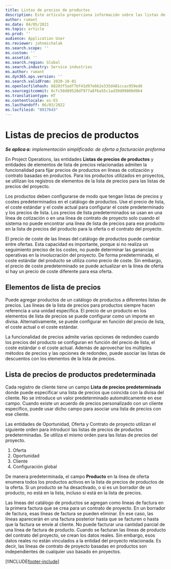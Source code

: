 ```yaml
---
title: Listas de precios de productos
description: Este artículo proporciona información sobre las listas de precios en precios de catálogo que se usan para cotizaciones y contratos de proyectos.
author: rumant
ms.date: 04/05/2021
ms.topic: article
ms.prod: ''
audience: Application User
ms.reviewer: johnmichalak
ms.search.scope: ''
ms.custom: ''
ms.assetid: ''
ms.search.region: Global
ms.search.industry: Service industries
ms.author: rumant
ms.dyn365.ops.version: ''
ms.search.validFrom: 2020-10-01
ms.openlocfilehash: 68203f5adf7bf41d97e662e335d481ccac959ed6
ms.sourcegitcommit: 6cfc50d89528df977a8f6a55c1ad39d99800d9b4
ms.translationtype: HT
ms.contentlocale: es-ES
ms.lasthandoff: 06/03/2022
ms.locfileid: "8917643"
---
```

# <a name="product-price-lists"></a>Listas de precios de productos

_**Se aplica a:** implementación simplificada: de oferta a facturación proforma_

 En Project Operations, las entidades **Listas de precios de productos** y entidades de elementos de lista de precios relacionadas admiten la funcionalidad para fijar precios de productos en líneas de cotización y contrato basadas en productos. Para los productos utilizados en proyectos, se utilizan los registros de elementos de la lista de precios para las listas de precios del proyecto. 

Los productos deben configurarse de modo que tengan listas de precios y costes predeterminados en el catálogo de productos. Use el precio de lista, el coste estándar y el coste actual para configurar el coste predeterminado y los precios de lista. Los precios de lista predeterminados se usan en una línea de cotización o en una línea de contrato de proyecto solo cuando el sistema no puede encontrar una línea de lista de precios para ese producto en la lista de precios del producto para la oferta o el contrato del proyecto.

El precio de coste de las líneas del catálogo de productos puede cambiar entre ofertas. Esta capacidad es importante, porque si no realiza un seguimiento preciso de los costes, no puede determinar las ganancias operativas en la involucración del proyecto. De forma predeterminada, el coste estándar del producto se utiliza como precio de coste. Sin embargo, el precio de coste predeterminado se puede actualizar en la línea de oferta si hay un precio de coste diferente para esa oferta.

## <a name="price-list-items"></a>Elementos de lista de precios

Puede agregar productos de un catálogo de productos a diferentes listas de precios. Las líneas de la lista de precios para productos siempre hacen referencia a una unidad específica. El precio de un producto en los elementos de lista de precios se puede configurar como un importe en divisa. Alternativamente, se puede configurar en función del precio de lista, el coste actual o el coste estándar.

La funcionalidad de precios admite varias opciones de redondeo cuando los precios del producto se configuran en función del precio de lista, el coste estándar o el coste actual. Además de aprovechar los múltiples métodos de precios y las opciones de redondeo, puede asociar las listas de descuentos con los elementos de la lista de precios. 

 
## <a name="default-product-price-list"></a>Lista de precios de productos predeterminada
Cada registro de cliente tiene un campo **Lista de precios predeterminada** donde puede especificar una lista de precios que coincida con la divisa del cliente. No se introduce un valor predeterminado automáticamente en ese campo. Cuando existe un acuerdo de precios personalizado con un cliente específico, puede usar dicho campo para asociar una lista de precios con ese cliente.

Las entidades de Oportunidad, Oferta y Contrato de proyecto utilizan el siguiente orden para introducir las listas de precios de productos predeterminadas. Se utiliza el mismo orden para las listas de precios del proyecto.

1.  Oferta
2.  Oportunidad
3.  Cliente
4.  Configuración global 

De manera predeterminada, el campo **Producto** en la línea de oferta enumera todos los productos activos en la lista de precios de productos de la oferta. Si un producto se ha desactivado, o si es un borrador de un producto, no está en la lista, incluso si está en la lista de precios. 

Las líneas del catálogo de productos se agregan como líneas de factura en la primera factura que se crea para un contrato de proyecto. En un borrador de factura, esas líneas de factura se pueden eliminar. En ese caso, las líneas aparecerán en una factura posterior hasta que se facturen o hasta que la factura se envíe al cliente. No puede facturar una cantidad parcial de una línea de factura de producto. Cuando se facturan las líneas de producto del contrato del proyecto, se crean los datos reales. Sin embargo, esos datos reales no están vinculados a la entidad del proyecto relacionada. Es decir, las líneas de contrato de proyecto basadas en productos son independientes de cualquier uso basado en proyectos. 


[!INCLUDE[footer-include](../includes/footer-banner.md)]
